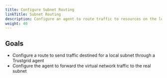 ```yaml
---
title: Configure Subnet Routing
linkTitle: Subnet Routing
description: Configure an agent to route traffic to resources on the local network
weight: 40
---
```


## Goals
- Configure a route to send traffic destined for a local subnet through a Trustgrid agent
- Configure the agent to forward the virtual network traffic to the real subnet
